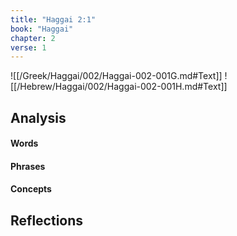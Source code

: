 ```yaml
---
title: "Haggai 2:1"
book: "Haggai"
chapter: 2
verse: 1
---
```

![[/Greek/Haggai/002/Haggai-002-001G.md#Text]]
![[/Hebrew/Haggai/002/Haggai-002-001H.md#Text]]

## Analysis

#### Words

#### Phrases

#### Concepts

## Reflections
